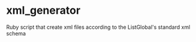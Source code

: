 # xml_generator
Ruby script that create xml files according to the ListGlobal's standard xml schema
